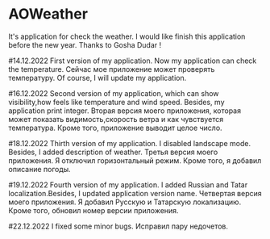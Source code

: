 # AOWeather
It's application for check the weather.
I would like finish this application before the new year.
Thanks to Gosha Dudar !

#14.12.2022 First version of my application.
 Now my application can check the temperature.
 Сейчас мое приложение может проверять температуру.
 Of course, I will update my application.

#16.12.2022 Second version of my application, which can show visibility,how feels like temperature and wind speed.
Besides, my application print integer. Вторая версия моего приложения, которая может показать видимость,скорость ветра и как чувствуется температура.
Кроме того, приложение выводит целое число.

#18.12.2022 Thirth version of my application. I disabled landscape mode. Besides, I added description of weather.
Третья версия моего приложения. Я отключил горизонтальный режим. Кроме того, я добавил описание погоды.

#19.12.2022 Fourth version of my application. I added Russian and Tatar localization.Besides, I updated application version name.
Четвертая версия моего приложения. Я добавил Русскую и Татарскую локализацию. Кроме того, обновил номер версии приложения.

#22.12.2022 I fixed some minor bugs.
Исправил пару недочетов.
